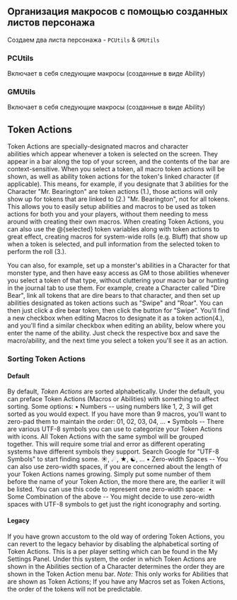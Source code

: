 ## Организация макросов с помощью созданных листов персонажа 

Создаем два листа персонажа - ```PCUtils``` & ```GMUtils```

### PCUtils
Включает в себя следующие макросы (созданные в виде Ability)

### GMUtils
Включает в себя следующие макросы (созданные в виде Ability)

## Token Actions

Token Actions are specially-designated macros and character abilities which appear whenever a token is selected on the screen. They appear in a bar along the top of your screen, and the contents of the bar are context-sensitive. When you select a token, all macro token actions will be shown, as well as ability token actions for the token's linked character (if applicable).
This means, for example, if you designate that 3 abilities for the Character "Mr. Bearington" are token actions (1.), those actions will only show up for tokens that are linked to (2.) "Mr. Bearington", not for all tokens.
This allows you to easily setup abilities and macros to be used as token actions for both you and your players, without them needing to mess around with creating their own macros.
When creating Token Actions, you can also use the @{selected} token variables along with token actions to great effect, creating macros for system-wide rolls (e.g. Bluff) that show up when a token is selected, and pull information from the selected token to perform the roll (3.).

You can also, for example, set up a monster's abilities in a Character for that monster type, and then have easy access as GM to those abilities whenever you select a token of that type, without cluttering your macro bar or hunting in the journal tab to use them. For example, create a Character called "Dire Bear", link all tokens that are dire bears to that character, and then set up abilities designated as token actions such as "Swipe" and "Roar". You can then just click a dire bear token, then click the button for "Swipe".
You'll find a new checkbox when editing Macros to designate it as a token action(4.), and you'll find a similar checkbox when editing an ability, below where you enter the name of the ability. Just check the respective box and save the macro/ability, and the next time you select a token you'll see it as an action.
### Sorting Token Actions
#### Default
By default, *Token Actions* are sorted alphabetically. Under the default, you can preface Token Actions (Macros or Abilities) with something to affect sorting.
Some options:
• Numbers -- using numbers like 1, 2, 3 will get sorted as you would expect. If you have more than 9 macros, you'll want to zero-pad them to maintain the order: 01, 02, 03, 04, ...
• Symbols -- There are various UTF-8 symbols you can use to categorize your Token Actions with icons. All Token Actions with the same symbol will be grouped together. This will require some trial and error as different operating systems have different symbols they support. Search Google for "UTF-8 Symbols" to start finding some. ☀, ☄, ★, ☯, ...
• Zero-width Spaces -- You can also use zero-width spaces, if you are concerned about the length of your Token Actions names growing. Simply put some number of them before the name of your Token Action, the more there are, the earlier it will be listed. You can use this code to represent one zero-width space: &#8203;
• Some Combination of the above -- You might decide to use zero-width spaces with UTF-8 symbols to get just the right iconography and sorting.
#### Legacy
If you have grown accustom to the old way of ordering Token Actions, you can revert to the legacy behavior by disabling the alphabetical sorting of Token Actions. This is a per player setting which can be found in the My Settings Panel. Under this system, the order in which Token Actions are shown in the Abilities section of a Character determines the order they are shown in the Token Action menu bar. *Note:* This only works for Abilities that are shown as Token Actions; If you have any Macros set as Token Actions, the order of the tokens will not be predictable.
